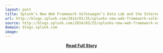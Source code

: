 ```yaml
---
layout: post
title: Splunk’s New Web Framework Volkswagen’s Data Lab and the Internet of Things 
url: http://blogs.splunk.com/2014/03/25/splunks-new-web-framework-volkswagens-data-lab-and-the-internet-of-things/
source: http://blogs.splunk.com/2014/03/25/splunks-new-web-framework-volkswagens-data-lab-and-the-internet-of-things/
domain: blogs.splunk.com
image: 
---
```


<p></p>
<center><p><a href="http://blogs.splunk.com/2014/03/25/splunks-new-web-framework-volkswagens-data-lab-and-the-internet-of-things/" style='padding:25px; font-sze:18px; font-weight: bold;'>Read Full Story</a></p></center>
